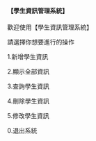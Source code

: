 #### 【學生資訊管理系統】

歡迎使用【學生資訊管理系統】

請選擇你想要進行的操作

 1.新增學生資訊
 
 2.顯示全部資訊
 
 3.查詢學生資訊
 
 4.刪除學生資訊
 
 5.修改學生資訊
 
 0.退出系統
